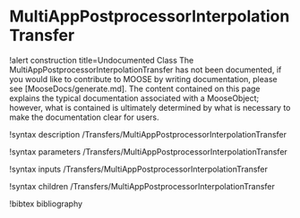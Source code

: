 <!-- MOOSE Documentation Stub: Remove this when content is added. -->

# MultiAppPostprocessorInterpolationTransfer

!alert construction title=Undocumented Class
The MultiAppPostprocessorInterpolationTransfer has not been documented, if you would like to contribute to MOOSE by
writing documentation, please see [MooseDocs/generate.md]. The content contained on this page explains
the typical documentation associated with a MooseObject; however, what is contained is ultimately
determined by what is necessary to make the documentation clear for users.

!syntax description /Transfers/MultiAppPostprocessorInterpolationTransfer

!syntax parameters /Transfers/MultiAppPostprocessorInterpolationTransfer

!syntax inputs /Transfers/MultiAppPostprocessorInterpolationTransfer

!syntax children /Transfers/MultiAppPostprocessorInterpolationTransfer

!bibtex bibliography
